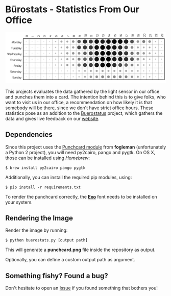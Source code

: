 # Bürostats - Statistics From Our Office

![Anybody there?](assets/example.png)

This projects evaluates the data gathered by the light sensor in our office and punches them into a card.
The intention behind this is to give folks, who want to visit us in our office, a recommendation on how likely it is that somebody will be there, since we don't have strict office hours.
These statistics pose as an addition to the [Buerostatus](https://github.com/fsr/buerostatus) project, which gathers the data and gives live feedback on our [website](https://ifsr.de).


## Dependencies

Since this project uses the [Punchcard module](https://github.com/fogleman/Punchcard) from **fogleman** (unfortunately a Python 2 project), you will need py2cairo, pango and pygtk.
On OS X, those can be installed using _Homebrew_:  
```
$ brew install py2cairo pango pygtk
```

Additionally, you can install the required pip modules, using:  
```
$ pip install -r requirements.txt
```

To render the punchcard correctly, the **[Exo](https://www.fontsquirrel.com/fonts/exo)** font needs to be installed on your system.


## Rendering the Image

Render the image by running:  
```
$ python buerostats.py [output path]
```
This will generate a **punchcard.png** file inside the repository as output.

Optionally, you can define a custom output path as argument.


## Something fishy? Found a bug?

Don't hesitate to open an [Issue](https://github.com/fsr/stats/issues) if you found something that bothers you!
